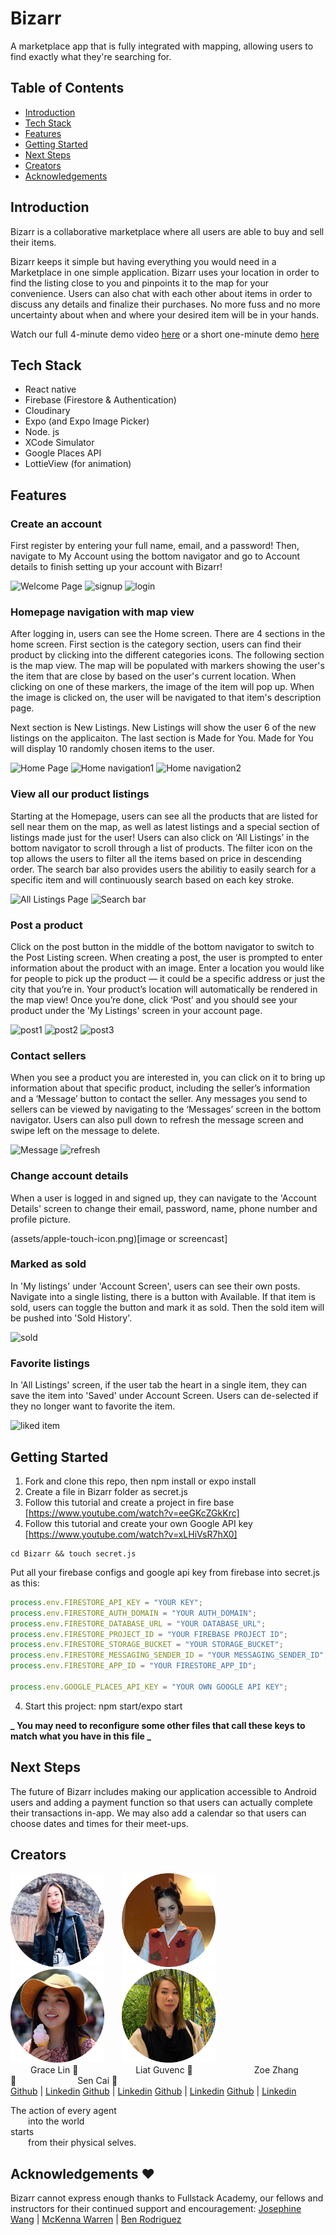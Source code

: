 # **Bizarr**

A marketplace app that is fully integrated with mapping, allowing users to find exactly what they're searching for.

## Table of Contents

- [Introduction](#introduction)
- [Tech Stack](#tech-stack)
- [Features](#features)
- [Getting Started](#next-steps)
- [Next Steps](#creators)
- [Creators](#creators)
- [Acknowledgements](#acknowledgements)

## Introduction

Bizarr is a collaborative marketplace where all users are able to buy and sell their items.

Bizarr keeps it simple but having everything you would need in a Marketplace in one simple application. Bizarr uses your location in order to find the listing close to you and pinpoints it to the map for your convenience. Users can also chat with each other about items in order to discuss any details and finalize their purchases. No more fuss and no more uncertainty about when and where your desired item will be in your hands.

Watch our full 4-minute demo video [here](https://www.youtube....) or a short one-minute demo [here](https:www.youtube...)

## Tech Stack

- React native
- Firebase (Firestore & Authentication)
- Cloudinary
- Expo (and Expo Image Picker)
- Node. js
- XCode Simulator
- Google Places API
- LottieView (for animation)

## Features

### Create an account

First register by entering your full name, email, and a password! Then, navigate to My Account using the bottom navigator and go to Account details to finish setting up your account with Bizarr!


![Welcome Page](https://media.giphy.com/media/fdE2bIVqGQKYRFkam4/giphy.gif) ![signup](https://media.giphy.com/media/T88a6DnJQxdlZUDu9n/giphy.gif)  ![login](https://media.giphy.com/media/IJ743J65t9YmPXso8K/giphy.gif)


### Homepage navigation with map view

After logging in, users can see the Home screen. There are 4 sections in the home screen. First section is the category section, users can find their product by clicking into the different categories icons. The following section is the map view. The map will be populated with markers showing the user's the item that are close by based on the user's current location. When clicking on one of these markers, the image of the item will pop up. When the image is clicked on, the user will be navigated to that item's description page.

Next section is New Listings. New Listings will show the user 6 of the new listings on the applicaiton. The last section is Made for You. Made for You will display 10 randomly chosen items to the user.


![Home Page](https://media.giphy.com/media/FfgM2OomITDDufZCWL/giphy.gif) ![Home navigation1](https://media.giphy.com/media/9CosLsua5BY6icjvGD/giphy.gif) ![Home navigation2](https://media.giphy.com/media/6OfnKR4ZnOWNOXDm6T/giphy.gif)

### View all our product listings

Starting at the Homepage, users can see all the products that are listed for sell near them on the map, as well as latest listings and a special section of listings made just for the user! Users can also click on ‘All Listings’ in the bottom navigator to scroll through a list of products. The filter icon on the top allows the users to filter all the items based on price in descending order. The search bar also provides users the abilitiy to easily search for a specific item and will continuously search based on each key stroke.

![All Listings Page](https://media.giphy.com/media/HZqmjmXWP0bg5W6l1W/giphy.gif) ![Search bar](https://media.giphy.com/media/PK0mYlFS8ctfuhSHSt/giphy.gif)

### Post a product

Click on the post button in the middle of the bottom navigator to switch to the Post Listing screen. When creating a post, the user is prompted to enter information about the product with an image. Enter a location you would like for people to pick up the product — it could be a specific address or just the city that you’re in. Your product’s location will automatically be rendered in the map view! Once you’re done, click ‘Post’ and you should see your product under the 'My Listings' screen in your account page.

![post1](https://media.giphy.com/media/GIpLFMeROhP0xNhvI8/giphy.gif) ![post2](https://media.giphy.com/media/EGYCpCVmPDDlW92Nyu/giphy.gif) ![post3](https://media.giphy.com/media/NfKIeSEnFVqodTU1m0/giphy.gif)

### Contact sellers

When you see a product you are interested in, you can click on it to bring up information about that specific product, including the seller’s information and a ‘Message’ button to contact the seller. Any messages you send to sellers can be viewed by navigating to the ‘Messages’ screen in the bottom navigator. Users can also pull down to refresh the message screen and swipe left on the message to delete.

![Message](https://media.giphy.com/media/fQ8JZHzDAlDlC5rUf2/giphy.gif)  ![refresh](https://media.giphy.com/media/XCMlq5K7qOxP4hMeO5/giphy.gif)

### Change account details

When a user is logged in and signed up, they can navigate to the 'Account Details' screen to change their email, password, name, phone number and profile picture.

(assets/apple-touch-icon.png)[image or screencast]

### Marked as sold

In 'My listings' under 'Account Screen', users can see their own posts. Navigate into a single listing, there is a button with Available. If that item is sold, users can toggle the button and mark it as sold. Then the sold item will be pushed into 'Sold History'.

![sold](https://media.giphy.com/media/aJECRzFnnLE7IwZ9Ye/giphy.gif)

### Favorite listings

In 'All Listings' screen, if the user tab the heart in a single item, they can save the item into 'Saved' under Account Screen. Users can de-selected if they no longer want to favorite the item.

![liked item](https://media.giphy.com/media/kfiPRUvSqfxmJXTGvb/giphy.gif)

## Getting Started

1. Fork and clone this repo, then npm install or expo install
2. Create a file in Bizarr folder as secret.js
3. Follow this tutorial and create a project in fire base [https://www.youtube.com/watch?v=eeGKcZGkKrc]
4. Follow this tutorial and create your own Google API key [https://www.youtube.com/watch?v=xLHiVsR7hX0]

```git
cd Bizarr && touch secret.js
```

Put all your firebase configs and google api key from firebase into secret.js as this:

```javascript
process.env.FIRESTORE_API_KEY = "YOUR KEY";
process.env.FIRESTORE_AUTH_DOMAIN = "YOUR AUTH_DOMAIN";
process.env.FIRESTORE_DATABASE_URL = "YOUR DATABASE_URL";
process.env.FIRESTORE_PROJECT_ID = "YOUR FIREBASE PROJECT ID";
process.env.FIRESTORE_STORAGE_BUCKET = "YOUR STORAGE_BUCKET";
process.env.FIRESTORE_MESSAGING_SENDER_ID = "YOUR MESSAGING_SENDER_ID";
process.env.FIRESTORE_APP_ID = "YOUR FIRESTORE_APP_ID";

process.env.GOOGLE_PLACES_API_KEY = "YOUR OWN GOOGLE API KEY";
```

4. Start this project: npm start/expo start

**_ You may need to reconfigure some other files that call these keys to match what you have in this file _**

## Next Steps

The future of Bizarr includes making our application accessible to Android users and adding a payment function so that users can actually complete their transactions in-app. We may also add a calendar so that users can choose dates and times for their meet-ups.

## Creators

<img src="assets/readmePics/grace.png" width="150"/>  <img src="assets/readmePics/Liat.png" width="150" />  <img src="assets/readmePics/zoe.png" width="150"/>  <img src="assets/readmePics/sen.png" width="150"/>
<br />
   Grace Lin :blue_heart:        Liat Guvenc :green_heart:       Zoe Zhang :yellow_heart:       Sen Cai :purple_heart:
<br />
[Github](https://github.com/gracelin95) | [Linkedin](https://www.linkedin.com/in/gracesqlin/) [Github](https://github.com/liat-g) | [Linkedin](https://www.linkedin.com/in/liat-guvenc-8394b0179/) [Github](https://github.com/YizhuoZhang3) | [Linkedin](https://www.linkedin.com/in/zoezhang33/)  [Github](https://github.com/sencaichi) | [Linkedin](https://www.linkedin.com/in/sentsai/)

The action of every agent <br />
  into the world <br />
starts <br />
  from their physical selves. <br />
  
## Acknowledgements :heart:

Bizarr cannot express enough thanks to Fullstack Academy, our fellows and instructors for their continued support and encouragement:
[Josephine Wang](https://github.com/joseewang) | [McKenna Warren](https://github.com/mckennakayyy) | [Ben Rodriguez](https://github.com/b17z)
